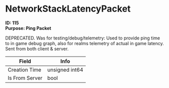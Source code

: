 # NetworkStackLatencyPacket

**ID: 115**  
**Purpose: Ping Packet**  

DEPRECATED. Was for testing/debug/telemetry: Used to provide ping time to in game debug graph, also for realms telemetry of actual in game latency. Sent from both client & server.

<table><thead><tr><th>Field</th><th>Info</th></tr></thead><tbody>
<tr><td>Creation Time</td><td>unsigned int64</td></tr>
<tr><td>Is From Server</td><td>bool</td></tr>
</tbody></table>